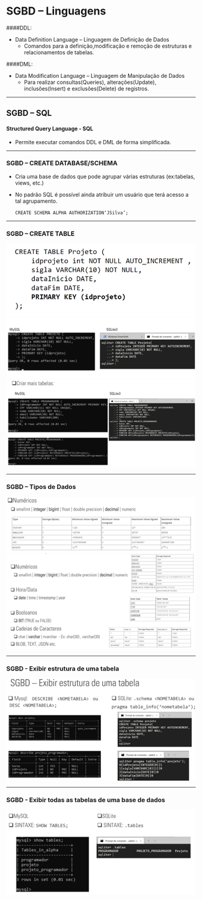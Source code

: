 # SGBD – Linguagens

####DDL:
- Data Definition Language – Linguagem de Definição de Dados
  - Comandos para a definição,modificação e remoção de estruturas e relacionamentos de tabelas.

####DML:
- Data Modification Language – Linguagem de Manipulação de Dados
  - Para realizar consultas(Queries), alterações(Update), inclusões(Insert) e exclusões(Delete) de registros.
---
## SGBD – SQL

#### Structured Query Language - SQL

- Permite executar comandos DDL e DML de forma simplificada.

---
### SGBD – CREATE DATABASE/SCHEMA

- Cria uma base de dados que pode agrupar várias estruturas (ex:tabelas, views, etc.)
- No padrão SQL é possível ainda atribuir um usuário que terá acesso a tal agrupamento.

      CREATE SCHEMA ALPHA AUTHORIZATION‘JSilva’;
---

### SGBD – CREATE TABLE
![img.png](imgs/img.png)
![img_3.png](imgs/img_3.png)
![img_4.png](imgs/img_4.png)

---

### SGBD – Tipos de Dados
![img_1.png](imgs/img_1.png)
![img_2.png](imgs/img_2.png)

---

### SGBD - Exibir estrutura de uma tabela

![img_5.png](imgs/img_5.png)

---

### SGBD - Exibir todas as tabelas de uma base de dados

![img_6.png](imgs/img_6.png)
